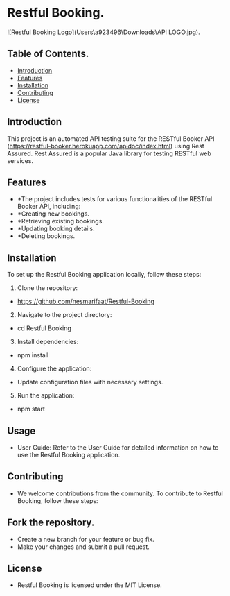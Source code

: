 # Restful Booking.

![Restful Booking Logo](Users\a923496\Downloads\API LOGO.jpg).
## Table of Contents.

- [Introduction](#introduction)
- [Features](#features)
- [Installation](#instalation)
- [Contributing](#ontributing)
- [License](#license)

## Introduction
This project is an automated API testing suite for the RESTful Booker API (https://restful-booker.herokuapp.com/apidoc/index.html) using Rest Assured. Rest Assured is a popular Java library for testing RESTful web services.
## Features

- *The project includes tests for various functionalities of the RESTful Booker API, including:
- *Creating new bookings.
- *Retrieving existing bookings.
- *Updating booking details.
- *Deleting bookings.


## Installation

To set up the Restful Booking application locally, follow these steps:

1. Clone the repository:
*   https://github.com/nesmarifaat/Restful-Booking
2. Navigate to the project directory:
*   cd Restful Booking
3. Install dependencies:
*   npm install
4. Configure the application:

* Update configuration files with necessary settings.
5. Run the application:
*   npm start

## Usage
* User Guide: Refer to the User Guide for detailed information on how to use the Restful Booking application.

## Contributing
* We welcome contributions from the community. To contribute to Restful Booking, follow these steps:

## Fork the repository.
* Create a new branch for your feature or bug fix.
* Make your changes and submit a pull request.

## License
* Restful Booking is licensed under the MIT License.
